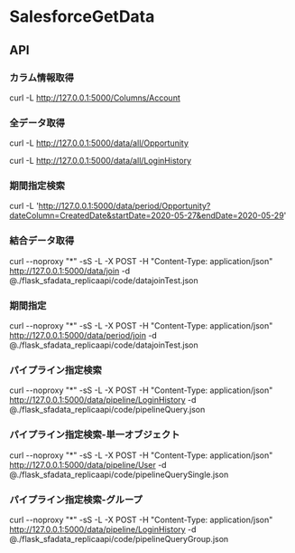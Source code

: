 # SalesforceGetData

## API
### カラム情報取得
curl -L http://127.0.0.1:5000/Columns/Account
### 全データ取得
curl -L http://127.0.0.1:5000/data/all/Opportunity

curl -L http://127.0.0.1:5000/data/all/LoginHistory

### 期間指定検索
curl -L 'http://127.0.0.1:5000/data/period/Opportunity?dateColumn=CreatedDate&startDate=2020-05-27&endDate=2020-05-29'


### 結合データ取得
curl --noproxy "*" -sS -L -X POST -H "Content-Type: application/json" http://127.0.0.1:5000/data/join  -d @./flask_sfadata_replicaapi/code/datajoinTest.json

### 期間指定
curl --noproxy "*" -sS -L -X POST -H "Content-Type: application/json" http://127.0.0.1:5000/data/period/join  -d @./flask_sfadata_replicaapi/code/datajoinTest.json

### パイプライン指定検索
curl --noproxy "*" -sS -L -X POST -H "Content-Type: application/json" http://127.0.0.1:5000/data/pipeline/LoginHistory  -d @./flask_sfadata_replicaapi/code/pipelineQuery.json

### パイプライン指定検索-単一オブジェクト
curl --noproxy "*" -sS -L -X POST -H "Content-Type: application/json" http://127.0.0.1:5000/data/pipeline/User  -d @./flask_sfadata_replicaapi/code/pipelineQuerySingle.json
### パイプライン指定検索-グループ
curl --noproxy "*" -sS -L -X POST -H "Content-Type: application/json" http://127.0.0.1:5000/data/pipeline/LoginHistory  -d @./flask_sfadata_replicaapi/code/pipelineQueryGroup.json